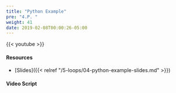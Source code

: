 ```yaml
---
title: "Python Example"
pre: "4.P. "
weight: 41
date: 2019-02-08T00:00:26-05:00
---
```


{{< youtube  >}}

#### Resources

* [Slides]({{< relref "/5-loops/04-python-example-slides.md" >}})

#### Video Script
